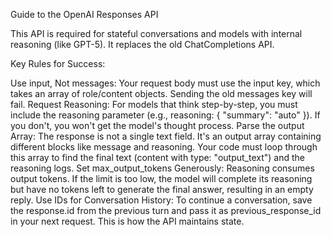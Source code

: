 Guide to the OpenAI Responses API

This API is required for stateful conversations and models with internal reasoning (like GPT-5). It replaces the old ChatCompletions API.

Key Rules for Success:

Use input, Not messages: Your request body must use the input key, which takes an array of role/content objects. Sending the old messages key will fail.
Request Reasoning: For models that think step-by-step, you must include the reasoning parameter (e.g., reasoning: { "summary": "auto" }). If you don't, you won't get the model's thought process.
Parse the output Array: The response is not a single text field. It's an output array containing different blocks like message and reasoning. Your code must loop through this array to find the final text (content with type: "output_text") and the reasoning logs.
Set max_output_tokens Generously: Reasoning consumes output tokens. If the limit is too low, the model will complete its reasoning but have no tokens left to generate the final answer, resulting in an empty reply.
Use IDs for Conversation History: To continue a conversation, save the response.id from the previous turn and pass it as previous_response_id in your next request. This is how the API maintains state.